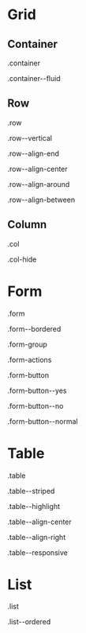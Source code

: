 # Grid


## Container

.container

.container--fluid

## Row

.row 

.row--vertical

.row--align-end

.row--align-center

.row--align-around

.row--align-between

## Column

.col

.col-hide

# Form

.form

.form--bordered

.form-group

.form-actions

.form-button

.form-button--yes

.form-button--no

.form-button--normal

# Table

.table

.table--striped

.table--highlight

.table--align-center

.table--align-right

.table--responsive

# List

.list

.list--ordered